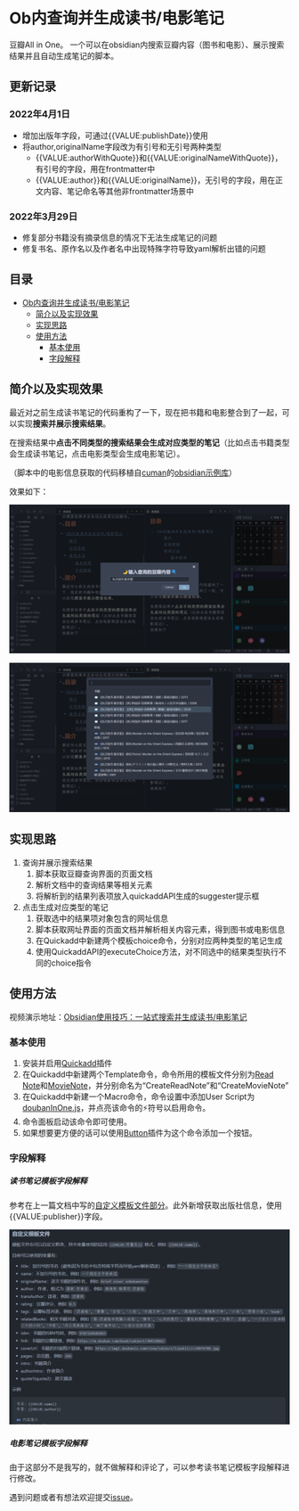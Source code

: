 # Ob内查询并生成读书/电影笔记
豆瓣All in One。
一个可以在obsidian内搜索豆瓣内容（图书和电影）、展示搜索结果并且自动生成笔记的脚本。
## 更新记录
### 2022年4月1日
- 增加出版年字段，可通过{{VALUE:publishDate}}使用
- 将author,originalName字段改为有引号和无引号两种类型
	- {{VALUE:authorWithQuote}}和{{VALUE:originalNameWithQuote}}，有引号的字段，用在frontmatter中
	- {{VALUE:author}}和{{VALUE:originalName}}，无引号的字段，用在正文内容、笔记命名等其他非frontmatter场景中
### 2022年3月29日
- 修复部分书籍没有摘录信息的情况下无法生成笔记的问题
- 修复书名、原作名以及作者名中出现特殊字符导致yaml解析出错的问题
## 目录
 - [Ob内查询并生成读书/电影笔记](#Ob内查询并生成读书/电影笔记)
	* [简介以及实现效果](#简介以及实现效果)
	* [实现思路](#实现思路)
	* [使用方法](#使用方法)
	    + [基本使用](#基本使用)
	    + [字段解释](#字段解释)

## 简介以及实现效果
最近对之前生成读书笔记的代码重构了一下，现在把书籍和电影整合到了一起，可以实现**搜索并展示搜索结果**。

在搜索结果中**点击不同类型的搜索结果会生成对应类型的笔记**（比如点击书籍类型会生成读书笔记，点击电影类型会生成电影笔记）。

（脚本中的电影信息获取的代码移植自[cuman](https://github.com/cumany)的[obsidian示例库](https://github.com/cumany/Blue-topaz-examples)）

效果如下：

![](https://github.com/LumosLovegood/myScripts/blob/main/DoubanAllInOne/assets/Snipaste_2022-03-27_13-07-15.png)

![](https://github.com/LumosLovegood/myScripts/blob/main/DoubanAllInOne/assets/Snipaste_2022-03-27_13-07-43.png)

## 实现思路
1. 查询并展示搜索结果
	1. 脚本获取豆瓣查询界面的页面文档
	2. 解析文档中的查询结果等相关元素
	3. 将解析到的结果列表项放入quickaddAPI生成的suggester提示框
2. 点击生成对应类型的笔记
	1. 获取选中的结果项对象包含的网址信息
	2. 脚本获取网址界面的页面文档并解析相关内容元素，得到图书或电影信息
	3. 在Quickadd中新建两个模板choice命令，分别对应两种类型的笔记生成
	4. 使用QuickaddAPI的executeChoice方法，对不同选中的结果类型执行不同的choice指令
## 使用方法
视频演示地址：[Obsidian使用技巧：一站式搜索并生成读书/电影笔记](https://www.bilibili.com/video/BV1E3411W7ZTb)
### 基本使用
1. 安装并启用[Quickadd](https://github.com/chhoumann/quickadd)插件
1. 在Quickadd中新建两个Template命令，命令所用的模板文件分别为[Read Note]()和[MovieNote]()，并分别命名为“CreateReadNote”和“CreateMovieNote”
2. 在Quickadd中新建一个Macro命令，命令设置中添加User Script为[doubanInOne.js]()，并点亮该命令的⚡符号以启用命令。
3. 命令面板启动该命令即可使用。
4. 如果想要更方便的话可以使用[Button](https://github.com/shabegom/buttons)插件为这个命令添加一个按钮。
### 字段解释
##### 读书笔记模板字段解释
参考在上一篇文档中写的[自定义模板文件部分](https://github.com/LumosLovegood/myScripts/tree/main/CreateReadNote#%E8%87%AA%E5%AE%9A%E4%B9%89%E6%A8%A1%E6%9D%BF%E6%96%87%E4%BB%B6)。此外新增获取出版社信息，使用{{VALUE:publisher}}字段。

![](https://github.com/LumosLovegood/myScripts/blob/main/DoubanAllInOne/assets/Pasted%20image%2020220327140217.png)

##### 电影笔记模板字段解释
由于这部分不是我写的，就不做解释和评论了，可以参考读书笔记模板字段解释进行修改。

遇到问题或者有想法欢迎提交[issue](https://github.com/LumosLovegood/myScripts/issues)。
